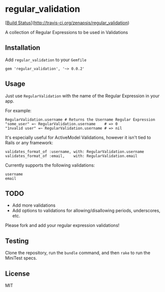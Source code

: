 # regular_validation #
[[Build Status](https://secure.travis-ci.org/zenapsis/regular_validation.png)](http://travis-ci.org/zenapsis/regular_validation)

A collection of Regular Expressions to be used in Validations

## Installation ##

Add `regular_validation` to your `Gemfile`

    gem 'regular_validation', '~> 0.0.2'

## Usage ##

Just use `RegularValidation` with the name of the Regular Expression in your app.

For example:

    RegularValidation.username # Returns the Username Regular Expression
    "some_user" =~ RegularValidation.username    # => 0
    "1nvalid user" =~ RegularValidation.username # => nil

It's especially useful for ActiveModel Validations, however it isn't tied to Rails or any framework:

    validates_format_of :username, with: RegularValidation.username
    validates_format_of :email,    with: RegularValidation.email

Currently supports the following validations:

    username
    email

## TODO ##

* Add more validations
* Add options to validations for allowing/disallowing periods, underscores, etc.

Please fork and add your regular expression validations!

## Testing ##

Clone the repository, run the `bundle` command, and then `rake` to run the MiniTest specs.

## License ##

MIT